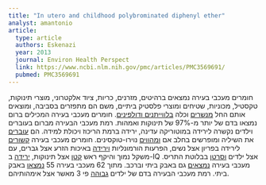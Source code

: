 ```yaml
---
title: "In utero and childhood polybrominated diphenyl ether"
analyst: amantonio
article:
  type: article
  authors: Eskenazi
  year: 2013
  journal: Environ Health Perspect
  link: https://www.ncbi.nlm.nih.gov/pmc/articles/PMC3569691/
  pubmed: PMC3569691
---
```


חומרים מעכבי בעירה נמצאים ברהיטים, מזרנים, כריות, ציוד אלקטרוני, מוצרי תינוקות, טקסטיל, מכוניות, שטיחים ומוצרי פלסטיק ביתיים, משם הם מתפזרים בסביבה, ומוצאים אותם החל [מנשרים](https://www.ncbi.nlm.nih.gov/pubmed/29518660) וכלה [בלווייתנים ודולפינים](https://www.nature.com/news/1998/980709/full/news980709-1.html). חומרים מעכבי בעירה המכילים ברום נמצאו בדם של יותר מ-97% של תינוקות ואמהות.
רמת מעכבי הבעירה מברום בעוברים וילדים נקשרה לירידה במוטוריקה עדינה, ירידה ברמת הריכוז ויכולת למידה. הם [עוברים](https://www.ncbi.nlm.nih.gov/pubmed/17904639) את השיליה ומופרשים בחלב אם [ומהווים](https://www.ncbi.nlm.nih.gov/pubmed/21255595) נוירו-טוקסינים. חומרים מעכבי בעירה [קשורים](https://www.ncbi.nlm.nih.gov/pmc/articles/PMC2866688/) לירידה בפריון אצל נשים, הפרעות הורמונליות [וירידה](https://www.ncbi.nlm.nih.gov/pubmed/20194068) באיכות הזרע אצל גברים, עם משקל נמוך והיקף ראש [קטן](=https://www.ncbi.nlm.nih.gov/pubmed/29518730) אצל תינוקות, [ירידה](https://www.usatoday.com/story/news/nation/2012/11/28/couches-sofas-toxic-flame-retardants-chemicals/1729769/) ב-IQ אצל ילדים [וסרטן](https://www.ncbi.nlm.nih.gov/pubmed/27755165) בבלוטת התריס. מעכבי בעירה [נמצאים](https://www.ncbi.nlm.nih.gov/pubmed/23565680) גם באבק ביתי וברכב. מתוך 62 מעכבי בעירה 55 [נמצאו](https://www.ncbi.nlm.nih.gov/pubmed/23185960) באבק ביתי. רמת מעכבי הבעירה בדם של ילדים [גבוהה](https://www.ncbi.nlm.nih.gov/pubmed/20540541) פי 3 מאשר אצל אימהותיהם.
